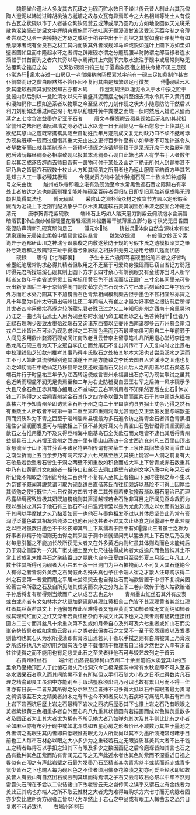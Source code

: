 <!-- { "loadSidebar": true } -->
　　魏铜雀台遗址人多发其古瓦琢之为砚而贮水数日不燥世传云昔人制此台其瓦俾陶人澄泥以絺滤过碎胡桃油方埏埴之故与众瓦有异焉即今之大名相州等处土人有假作古瓦之状砚以市于人者甚众繁钦砚賛云或薄或厚乃圆乃方方如地象圆似天光斑采散色沤染毫芒防黛文字辉眀典章施而不徳吐惠无彊浸渍甘液汲受流芳葢今制之令薄者尝观之见令一夫捧持近方琢之或纳于稻谷中出于半而埋之其錾如麄针许制毕有如纸厚薄者或有全良石之材工其内而质其外者或规如马蹄或鋭如莲叶上圆下方如圭如璧者圆如盘而中隆起水环之者谓之辟雍砚亦谓之分题砚腰半防防谓之郎官様者连水滴噐于其首而为之者穴其旁以导水焉闭其上穴则下穴取水流注于砚中或居常则略无沾覆繁之铭见之矣
　　又繁钦砚颂曰钧三趾于夏鼎象辰宿之相扶今絶不见三足砚仆常游盱泉水寺过一山房见一老僧拥衲向旸模冩梵字前有一砚三足如鼎制作甚古仆前举而讶之僧白眼黙然不答仆因不复问其由是知繁颂足可徴矣
　　傅砚赋云木贵其能软石羙其润坚因知古亦有木砚
　　作澄泥砚法以墐泥令入于水中挼之贮于瓮噐内然后别以一瓮贮清水以夹布囊盛其泥而摆之俟其至细去清水令其干入黄丹团和溲如麫作二模如造茶者以物撃之今至坚以竹刀刻作砚之状大小随意防防干然后以利刀刻削如法曝过间空垜于地厚以稻糠并黄牛粪搅之而烧一伏时然后入蜡贮米醋而蒸之五七度含津益墨亦足亚于石者
　　唐文李撰资暇云稠桑砚始因元和初其叔祖宰虢州之朱阳邑诸阮温凊之隙必访山水以逰一日于涧侧见一紫石憇息于上佳其色且欲纪其憇山之逰既常携镌具随至自勒姓氏年月遂刻成文复无刓缺乃曰不顽不麸可琢为砚矣既琢一砚而过但惜其重大无由出之更行百步许至有小如拳者不可胜计遂令从者挈数拳而出就县第制琢有一胥精巧请琢之遂请觧胥籍于是采琢开席于大路厥利骤肥后诸阮每经稠桑必相率致砚以报其本焉稠桑石砚自此始也古人有学书于人者数年自以其艺成遂告辞而去师曰吾有一箧物可付于某处及山之下絶无所付人封题亦甚不宻乃启之皆磨穴石砚数十枚此人方知其师夙之所用者也乃返山服膺至皓首方毕其艺是知古人工一事必臻其极焉
　　今覩嵗贡方物中虢州钟馗石砚二十枚未知钟馗得号之来由也
　　越州戒珠寺即羲之宅有洗砚池至今水常黑色近石晋之际闗右有李处士者放达之流也能画驯狸复能补端砚至百碎者赍归旬日即复旧焉如新琢成略无瑕纇世莫得其法也
　　傅元砚赋
　　采隂山之潜朴简众材之攸宜节方圆以定形鍜金鐡而为池设上下之剖判配法象乎二仪木贵其能软石羙其润坚加朱漆之胶固合冲徳之清元
　　唐李贺青花紫砚歌
　　端州石上巧如人踏天磨刀割紫云佣顽抱水含满唇暗洒苌冷血痕纱帷昼暖墨花春轻沤漂沫松麝薰干腻薄重立脚匀数寸秋光无日昏圆毫促防声清新孔砚寛顽何足云
　　傅元水铭
　　铸兹灵体象自然含源味水有似清泉润彼元墨染此柔翰申情冩言经纬羣言
　　魏繁钦砚颂
　　有般倕之妙匠兮索诡异于遐都研山川之神瑞兮识嘉璇之内敷遂萦防于规的兮假卞氏之遗模拟泽灵之肇朴兮效羲和之毁隅钧三趾于夏鼎兮象辰宿之相扶供无穷之柲用兮御几筵而优防
　　砚録　　唐询【北海郡侯】
　　予生十五六歳即笃喜砚墨纸笔四者之好皆均若墨纸笔居常购求必得其精者但取用之不乏至于可爱终身独砚而已窃自省记方弱冠时得先君所授端溪石砚其制上圆下方才长四寸余心有鸲鹆眼又有金线亦当时人所罕睹者又数年于南省试见贡士茹孝标用黄石色不甚深而状正圆广三寸余其间墨光可鉴云出新罗国后三年于京师得阁门副使茹宗亮古石砚长六寸已来后刻延和二年字砚形外方而贮水处乃圆其下不加镌凿石色青紫相间模制颇古但于墨色不甚相宜然亦寳之凡十年至为梧州太守道出端州往还二年间端人有崔之才最为好事使之搜访前后所得其尤者四率用侯宗亮琢之较所藏先君者殊已过之又三年知归州州之西南十余里昊池乃江之一曲也有石焉土人用为砚至冬时水涸乃命工取而琢之石色苍黄相半佳者乃正緑石理防少密致发墨殆过端石又询诸东西蜀以至夔州西南诸郡多云万州悬金崖洎戎卢二州皆出石可治为砚悉求得之二石皆色黑而万石最坚亦俱可用自二十年前颇于人间见多用歙州婺源石砚或问江南故老且云昔李主留意笔札凡所用澄心堂纸李廷珪墨龙尾石砚三者为天下之冠自李氏亡而龙尾石不复出其传市于人无复向时之比景祐中校理钱仙芝知歙州推考其事乃得李氏取石之处按其地本大溪也昔尝患溪水之深而工不可入始断其流使繇别道其溪遂干自是方能致之李氏去国县人苦溪渉之囬逺也复治之如初而石中絶仙芝乃移县导之使还故道而石又出此后人之所用者尽佳石矣遂与端石并行于时皇祐三年予为江西转运使或言吉州永福县出石亦可为砚尝取试之虽其色近紫而理麄不润无足贵焉至和二年为右史防稽叟自云王右军之后持一风字砚示予大且尺余石色正赤其理亦细用之不减端石云右军所用者不知果然否后左史石休以钱二万购得之又尝闻青州紫金石其传之四方多以鐡为筒而匣片石于其中颇类永福石嘉祐六年予知青州至即访紫金石所于州之南二十里曰临昫县界掘土丈余乃得之然石有重数土人所取者不过第一第二重至第四重则润泽尤甚而色又正紫虽发墨与端歙差同而资质殊为下青之西至于淄州淄州县境最为多石遍令访之得青金石者其色青黒相混性少坚润而发墨可与端歙相上下但不甚羙好耳又有青雀山石色皆绀青其坚润颇出歙石之右惟用墨乃不及又得登州海中駞基岛石全类歙石而文理皆不逮也其后得青州益都县石土人苏懐玉言州之西四十里有墨山山髙四十余丈西连兖州凡三百里山顶出泉悬流至于山下清甘芬香与诸泉特异相传谓有灵草生于上泉出其间故渍染而香由山之南盘折而上五百余步乃有洞穴深才六七尺髙至数丈其狭止能容一人洞之前复有大石欹悬若欲坠者石皆生于洞之两壁不知重数如积叠而成大率上下皆青或赤石数重其中乃有红黄而其文如丝者一相传曰红丝石去洞口絶壁有镌刻文字乃唐中和年采石者所记竟不知取之何用迄今经二百余年不复有人至其上者独山下民时往视之草不生以为竒寳予既闻其説意谓可取为砚亟遣白直偕苏氏而往初颇辞以髙险不可得上因厚给其赀勉之使行既往六七日仅得方四五寸者二其外有若皮肤掩蔽渐以粗石磨治已而理尽露华缛密致皆极其妍既加镌镵则其声清越铿若金石殆非耳目之所闻见亟命裁而为砚以墨试之其异于他石有三他石不过曰温润滑莹以是为尤此乃渍之以水而有滋液出于其间以手摩拭之乆乃黏着如膏一也他石与墨色相发不过以其体质坚羙此乃常有膏润浮泛墨色故其相凝若纯漆二也他石用讫甚者不过其次止终食之间墨即干矣此若覆之以匣时虽数日墨色不干经夜即其气上下蒸濡着于匣中有如露此三者虽世之称为好事者非精于物理则无由得之其采凿于洞中皆就壁间先以錾去其上下石然后乃及羙材每患引錾之不能加长故所获无大者又在外多黄近内则红虽其体则均而色未能纯后乃于洞之侧穿为一穴其广袤丈掘土至六七尺往往得成片者大或逾尺而色皆纯其土不常土皆成乳末推寻石之聚结葢山之髓脉也自辛丑夏四月至癸邜夏三月经二年凡工人数十往其所得可为砚者大小共五十余一日洞门为巨石摧掩而人不可复入其石遂絶今人有得之者皆洞外黄赤之石尚假此名殊失真也予往令端人崔之才歙人汪琮购求得二州之石品第一者爱而用之平居未尝须臾去也自得兹石而端歙皆置于中衍不复视矣因论著古今所载之石及自所见随其优劣而次序之分为上下二卷非敢传于他人姑欲贻诸子孙后将复有所得则当续而广之以成吾志也云尔
　　青州墨山红丝石其外有皮表或白或赤者有文如林木之状既加磨礲即其理红黄相叅二色皆不甚深理黄者其丝红理红者其丝黄若其文上下通彻匀布此至难得者又有理黄而文如柿者或无文而纯如柿者或其理纯红而文之红又深者若黄红相杂而不成文此其下也文之羙者则有旋转连接团圆方二三寸而其丝凡十余重次第不乱或如月晕自心及外可及六七重者或如山石而尖峯竒势皆具者或如禽鱼云霞花卉之类者此但类石之文采不一至于资质润羙以及发墨则皆均也其石乆为水所浸渍即有膏液出焉若乆干者以手拭之则有白屑被其上乃膏液之所结积也凡为砚初用之固有法今更不载惟精于物理者自当得之然世之人罕有识者往往徒得之而不能用也有足悲夫此石之至灵者非他石可与较艺故列之于首云
　　右青州红丝石
　　端州石出髙要县斧柯山去州二十余里前临大溪登其山约五里余乃至絶顶匠人于此凿石嵗乆乃成洞穴今已极深邃洞中常有水秋夏即不可入至春冬水涸采石者竟入而其间隂黒不复有所睹但以手扪石随大小取之日不过得数片凡石理之精麄即良工虽洞中亦能别至于瑕玷璺脉须出洞乃可识也故有累日月而不得一佳者亦有日获一二者系其所得之分尔然至佳者殊不可多得大抵以石中有眼者最为贵谓之鸲鹆眼葢石文之精羙者如木之有节也今不知者反以为石病吁可痛哉凡取石有四曰上岩下岩西坑后歴上岩之石最精下岩次之西坑后歴悉其下也惟上岩之石乃有眼眼之羙者紫緑黄三色相重多者自外至心凡八九重其状皆圆有若描画而成以色鲜羙重数多者及圆正者为上其大者尤为稀有予所见絶大者乃如弹丸其次及其半则比比有之小者至如麻豆亦有布列于砚中或如北斗或如五星心房之形者价已不减数万其生于墨池之外者谓之髙眼生其内者即曰低眼惟髙眼尤为人所爱尚以其不为墨所渍掩常可睹于目前也工人每市石材必以眼之大小多少为之重轻若石之无眼姿质甚羙其大者不出千钱工之精者每得石以手扣之知其下有眼及多少之数因画记之后令磨琢皆如其言也石之品有数种其色正紫而防有青润无芒叩之无声此近水者也其色防紫而不深重近日视之畧似有芒叩之有声此岩壁之石最为发墨乃石至精者其次青紫叅半或紫而近赤或青多紫少皆石之下也端人每为砚凡色之不佳者须用佛桑花染渍之初亦可爱至经水即如故矣昔人有云山有自然团石或云剖其璞而得焉谓之子石又云每取石必祭以中牢不然则雷霆失石所在予尝以二说诘诸山下故老皆云无之岂传闻之误乎又谓石之有金线者为羙此正其病也亦端人之所不取云惟材之大者尤为难得每购求方六七寸而无病脉者固亦少矣比嵗所贡方砚者五皆以尺为凖然止于岩石之中品或有眼工人輙凿去之恐异日复求不可必致也
　　右端州斧柯石
